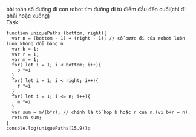 bài toán số đường đi con robot tìm đường đi từ điểm đầu đến cuối(chỉ đi phải hoặc xuống)  
Task
```
function uniquePaths (bottom, right){
  var n = (bottom - 1) + (right - 1); // số bước đi của robot luôn luôn không đổi băng n
  var b = 1;
  var r = 1;
  var m = 1;
  for( let i = 1; i < bottom; i++){
    b *=i
  }
  for( let i = 1; i < right; i++){
    r *=i
  }
  for( let i = 1; i <= n; i++){
    m *=i
  }
  var sum = m/(b*r); // chính là tổ hợp b hoặc r của n.(vì b+r = n).
  return sum;
}
console.log(uniquePaths(15,9));
```

